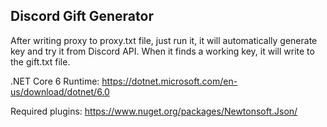 ﻿## Discord Gift Generator

After writing proxy to proxy.txt file, just run it, it will automatically generate key and try it from Discord API. When it finds a working key, it will write to the gift.txt file.

.NET Core 6 Runtime: https://dotnet.microsoft.com/en-us/download/dotnet/6.0

Required plugins: https://www.nuget.org/packages/Newtonsoft.Json/
